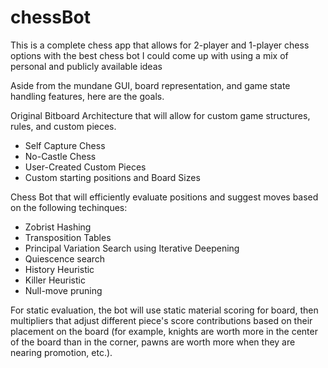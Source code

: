 # chessBot
This is a complete chess app that allows for 2-player and 1-player chess options with the best chess bot I could come up with using a mix of personal and publicly available ideas

Aside from the mundane GUI, board representation, and game state handling features, here are the goals.

Original Bitboard Architecture that will allow for custom game structures, rules, and custom pieces.
 - Self Capture Chess
 - No-Castle Chess
 - User-Created Custom Pieces
 - Custom starting positions and Board Sizes

Chess Bot that will efficiently evaluate positions and suggest moves based on the following techinques:

- Zobrist Hashing
- Transposition Tables
- Principal Variation Search using Iterative Deepening
- Quiescence search
- History Heuristic
- Killer Heuristic
- Null-move pruning

For static evaluation, the bot will use static material scoring for board, then multipliers that adjust different piece's score contributions based on their placement on the board (for example, knights are worth more in the center of the board than in the corner, pawns are worth more when they are nearing promotion, etc.).

